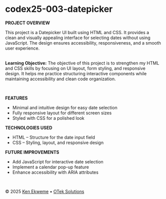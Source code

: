 # codex25-003-datepicker

<p><strong>PROJECT OVERVIEW</strong></p>
This project is a Datepicker UI built using HTML and CSS. It provides a clean and visually appealing interface for selecting dates without using JavaScript. The design ensures accessibility, responsiveness, and a smooth user experience.
<br><br>
<p><strong>Learning Objective:</strong> The objective of this project is to strengthen my HTML and CSS skills by focusing on UI layout, form styling, and responsive design. It helps me practice structuring interactive components while maintaining accessibility and clean code organization.</p>
<br>
<p><strong>FEATURES</strong></p>
<ul>
  <li>Minimal and intuitive design for easy date selection</li>
  <li>Fully responsive layout for different screen sizes</li>
  <li>Styled with CSS for a polished look</li>
</ul>
<p><strong>TECHNOLOGIES USED</strong></p>
<ul>
  <li>HTML – Structure for the date input field</li>
  <li>CSS – Styling, layout, and responsive design</li>
</ul>
<p><strong>FUTURE IMPROVEMENTS</strong></p>
<ul>
  <li>Add JavaScript for interactive date selection</li>
  <li>Implement a calendar pop-up feature</li>
  <li>Enhance accessibility with ARIA attributes</li>
</ul>
<br>
<footer>
    <p>&copy; 2025 <a href="https://www.linkedin.com/in/ekweme-ken" target="_blank">Ken Ekweme</a> &#8226; <a href="https://www.oteksolutions.net" target="_blank">OTek Solutions</a></p>
</footer>
